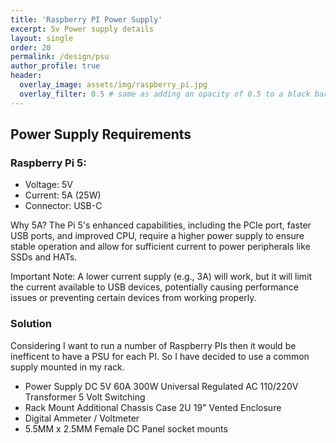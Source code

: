 ```yaml
---
title: 'Raspberry PI Power Supply'
excerpt: 5v Power supply details
layout: single
order: 20
permalink: /design/psu
author_profile: true
header:
  overlay_image: assets/img/raspberry_pi.jpg
  overlay_filter: 0.5 # same as adding an opacity of 0.5 to a black background
---
```


## Power Supply Requirements

### Raspberry Pi 5:
- Voltage: 5V 
- Current: 5A (25W) 
- Connector: USB-C 

Why 5A? The Pi 5's enhanced capabilities, including the PCIe port, faster USB ports, and improved CPU, require a higher power supply to ensure stable operation and allow for sufficient current to power peripherals like SSDs and HATs. 

Important Note: A lower current supply (e.g., 3A) will work, but it will limit the current available to USB devices, potentially causing performance issues or preventing certain devices from working properly. 

### Solution

Considering I want to run a number of Raspberry PIs then it would be inefficent to have a PSU for each PI. So I have decided to use a common supply mounted in my rack.

- Power Supply DC 5V 60A 300W Universal Regulated AC 110/220V Transformer 5 Volt Switching
- Rack Mount Additional Chassis Case 2U 19" Vented Enclosure
- Digital Ammeter / Voltmeter
- 5.5MM x 2.5MM Female DC Panel socket mounts
